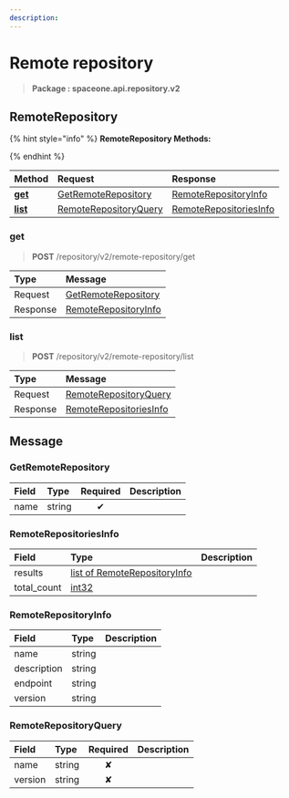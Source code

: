 ```yaml
---
description:  
---
```

# Remote repository

>  **Package : spaceone.api.repository.v2**

## RemoteRepository

{% hint style="info" %}
**RemoteRepository Methods:**

{%  endhint %}


| Method | Request | Response |
| :----- | :-------- | :-------- |
| [**get**](remote-repository.md#get)|   [GetRemoteRepository](remote-repository.md#getremoterepository) |   [RemoteRepositoryInfo](remote-repository.md#remoterepositoryinfo) |
| [**list**](remote-repository.md#list)|   [RemoteRepositoryQuery](remote-repository.md#remoterepositoryquery) |   [RemoteRepositoriesInfo](remote-repository.md#remoterepositoriesinfo) | 
 

 
### get
> **POST** /repository/v2/remote-repository/get
>


| Type | Message |
| :--- | :--- |
| Request | [GetRemoteRepository](remote-repository.md#getremoterepository) |
| Response |  [RemoteRepositoryInfo](remote-repository.md#remoterepositoryinfo)  |
 
 

 
### list
> **POST** /repository/v2/remote-repository/list
>


| Type | Message |
| :--- | :--- |
| Request | [RemoteRepositoryQuery](remote-repository.md#remoterepositoryquery) |
| Response |  [RemoteRepositoriesInfo](remote-repository.md#remoterepositoriesinfo)  |


## 

## Message

### GetRemoteRepository
| Field | Type | Required | Description |
| :--- | :--- | :---: | :--- |
| name |string|✔| |

### RemoteRepositoriesInfo
| Field | Type |  Description |
| :--- | :--- | :--- |
| results |[list of RemoteRepositoryInfo](remote-repository.md#remoterepositoryinfo) | |
| total_count |[int32](https://github.com/protocolbuffers/protobuf/blob/master/src/google/protobuf/type.proto) | |

### RemoteRepositoryInfo
| Field | Type |  Description |
| :--- | :--- | :--- |
| name |string | |
| description |string | |
| endpoint |string | |
| version |string | |

### RemoteRepositoryQuery
| Field | Type | Required | Description |
| :--- | :--- | :---: | :--- |
| name |string|✘| |
| version |string|✘| |
